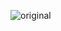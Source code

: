 
![original](https://user-images.githubusercontent.com/47565961/94369297-b0a77f80-010a-11eb-80d4-8a89050d1078.jpg)




